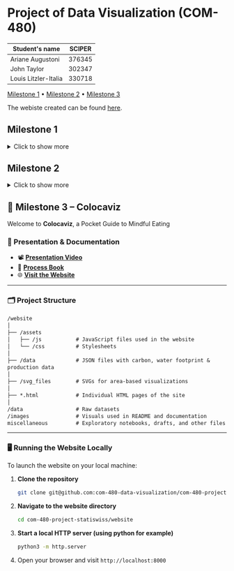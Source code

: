 # Project of Data Visualization (COM-480)

| Student's name | SCIPER |
| -------------- | ------ |
|Ariane Augustoni | 376345|
|John Taylor | 302347|
|Louis Litzler-Italia |330718 |

[Milestone 1](#milestone-1) • [Milestone 2](#milestone-2) • [Milestone 3](#milestone-3)

The webiste created can be found [here](https://githublouisepfl.github.io/site_colocaviz/).



## Milestone 1
<details>
<summary>Click to show more</summary>

### Dataset
This project uses two datasets on food impacts :

The first one was created by (Petterson et al. 2021) ["A multilevel carbon and water footprint dataset of food commodities"](https://www.nature.com/articles/s41597-021-00909-8). It's a dataset reviewing the literature on the carbon and water footprint of different food commodities. The output is an Excel file giving the mean carbon footprint of aliment in CO2eq/g, and the water footprint in liters of water/kg across the studies. The foods are categorized by typologies and subtypologies. Additional information about the studies and some basic statistics across studies are also available. 
In our project, this dataset is the excel "SuEatableLife_Food_Fooprint_database.xlsx" and is accessible in our data folder.

The second dataset comes from the [Food and Agriculture Organization of the United Nations](https://www.fao.org/faostat/en/#data/QCL). The dataset compiles crop and livestock statistics for 278 products worldwide since 1961. It contains information about the area harvested, yield, production, stocks, and the number of producing animals slaughtered. More details can be found in the [agricultural production statistic report](https://openknowledge.fao.org/items/ab36b259-d641-4ded-8832-32f579685be7). This dataset can be found in our folder data and includes all the CSV starting with Production_Crops_Livestock 


The two datasets are of high quality and don't require lots of pre-processing.

Another idea — though access to the necessary data is still uncertain — is to use PSILCA, a social life cycle assessment tool, to evaluate the social impact of common food products. This would allow us to incorporate social sustainability factors into our visualizations, complementing the environmental aspects. This tool includes indicators about child labour, forced labour, fair salary, working time, and many others. A similar approach was used in a paper by (Mancini et al. 2023) ["Social footprint of European food production and consumption"](https://www.sciencedirect.com/science/article/pii/S2352550922003013).

### Problematic

> What are we trying to show with our visualization?

The goal of this project is to highlight the environmental, social, and ethical impacts of different food products through engaging data visualizations. By combining carbon and water footprint data with production, yield, social impact, number of slaughtered animals and other relevant factors, we aim to present a clear and intuitive way to understand which foods have the highest and lowest impacts.

> Think of an overview for the project, your motivation, and the target audience.

This project will take the form of an interactive website designed to serve as a practical guide for responsible grocery shopping. It will feature:

- Data visualizations showcasing high- and low-impact foods, using intuitive design elements like food icon scaling.
- An interactive basket tool (with a limited number of food products), where users can build their grocery list and see real-time visualizations and feedback on the environmental and social impact of their choices.

The motivation is to raise awareness about the hidden impacts of food consumption, to challenge common misconceptions, and to provide a user-friendly tool for making more informed choices. The target audience includes urban consumers who shop primarily in supermarkets, though the insights are valuable for anyone looking to rethink their consumption habits. The ultimate aim is to empower individuals to make more sustainable choices while making the learning process engaging and accessible.

### Exploratory Data Analysis

> Pre-processing of the data set you chose
> - Show some basic statistics and get insights about the data

The preliminary analysis of the datasets has been done in the following [notebook](exploratory_analysis.ipynb)

**Carbon and Water Footprint Datasets**

The dataset provides comprehensive information about the **carbon footprint (CF)** and **water footprint (WF)** of a wide range of food items.

- The carbon footprint dataset contains **324 items**, grouped into **80 common food typologies**.  
- The water footprint dataset comprises **320 items**, categorized into **72 food typologies**.  

To better understand the magnitude of the footprints, we provided some basic statistics:

| WF Statistic | Liters of Water per kg/L of Food Item | cc of Water per g/cc of Food Typology |
|-------------|---------------------------------------|---------------------------------------|
| Mean        | 7,456.48                              | 4,097.34                               |
| Std Dev     | 41,948.79                             | 6,651.85                               |
| Min         | 41.00                                 | 51.00                                  |
| Mean      | 2,080.00                              | 2,133.00                               |
| Max         | 731,000.00                            | 51,779.00                              |

| CF Statistic | kg CO₂eq per kg/L of Food Item | g CO₂eq per g/cc of Food Typology |
|-------------|--------------------------------|----------------------------------|
| Mean        | 3.10                           | 2.86                             |
| Std Dev     | 5.76                           | 5.29                             |
| Min         | 0.109                          | 0.270                            |
| Mean   | 1.376                          | 1.437                            |
| Max         | 78.80                          | 78.80                            |

---

Each footprint measurement is based on data from multiple studies. Below is the distribution of the number of studies per food item from the carbon footprint dataset:

![Number of Studies per Food Item (Carbon Footprint)](images/StudiesPerItem.png)  

- The plot is displayed on a log-log scale and appears to follow an **inverse power law distribution**.  
- Roughly **30% of all items are covered by only one study** regarding their carbon footprint.  


**FAO Dataset**

The dataset covers yearly production data from 1961 to 2023, spanning 245 areas that include individual countries, smaller regions (like islands), and aggregated groups (such as continents or global totals).

In total, the dataset contains production information for 301 distinct food items.

The dataset captures various types of production data, distributed as follows:

| Production Type                      | Percentage of Entries |
|--------------------------------------|-----------------------|
| Production                           | 0.397930%              |
| Area harvested                       | 0.220079%              |
| Yield                                | 0.212237%              |
| Producing Animals/Slaughtered         | 0.071138%              |
| Stocks                               | 0.041242%              |
| Yield/Carcass Weight                  | 0.039695%              |
| Milk Animals                         | 0.010694%              |
| Laying                               | 0.006985%              |


To gain an overview on the data completeness over time, the following plot illustrates the yearly distribution of missing data

![Yearly NaN Distribution](./images/NansByYear.png)   

### Related work




> What others have already done with the data?

- The website [SU-EATABLE Life](https://www.sueatablelife.eu/en/the-earth-recommends/index.html) presents some visualisation and statistics on the first dataset.
- The Food and Agriculture Organization of the United Nations already made plenty of visualizations with their dataset that can be found [here.][https://ourworldindata.org/agricultural-production#article-licence]

> Why is our approach original?

Our project stands out because it goes beyond environmental impact to include social and ethical concerns, which are often overlooked in available resources. While many existing tools focus primarily on carbon footprints or water use, we aim for a more holistic perspective, integrating factors like labour conditions, animal treatment conditions, fair trade, and ethical considerations in food production. While some scientific articles takes into account the interactions of those complex factors (Mancini et al. 2023) it's hard to find nice visual representations showing the complexity of "food ethics".

Additionally, our approach is:

- Interactive and personalized: Instead of just presenting data, users can build a grocery basket and instantly visualize the impact of their choices.
- Visually intuitive: Using elements like scaled food icons based on impact makes complex data easy to grasp at a glance.
- Action-oriented: Rather than just raising awareness, we provide a practical tool that helps users rethink their grocery habits in a meaningful way.

While originality is valuable, in this case, the main goal is not to reinvent the wheel but to create something impactful and accessible using already existing data and studies.

> Sources of inspiration:

- A website on the carbon footprint of aliments: https://www.inc-conso.fr/content/quel-est-limpact-carbone-de-votre-alimentation
- water footprint calculator: https://watercalculator.org/wfc2

> Sources

[https://ourworldindata.org/agricultural-production#article-licence]: https://ourworldindata.org/agricultural-production#article-licence
1. Petersson, Tashina; Secondi, Luca; Magnani, Andrea; Antonelli, Marta; Dembska, Katarzyna; Valentini, Riccardo; et al. (2021). SU-EATABLE LIFE: a comprehensive database of carbon and water footprints of food commodities. figshare. Dataset. https://doi.org/10.6084/m9.figshare.13271111.v2
2. FAO. 2024. Agricultural production statistics 2010–2023. FAOSTAT Analytical Briefs, No. 96. Rome.
</details>

## Milestone 2
<details>
<summary>Click to show more</summary>
**10% of the final grade**
Milestone 2 is the pdf named milestone 2.
</details>

## 🚀 Milestone 3 – **Colocaviz**

Welcome to **Colocaviz**, a Pocket Guide to Mindful Eating

### 🎥 Presentation & Documentation

* 📽️ [**Presentation Video**](#)
* 📘 [**Process Book**](#)
* 🌐 [**Visit the Website**](#https://githublouisepfl.github.io/site_colocaviz/)

---

### 🗂️ Project Structure

```
/website
│
├── /assets
│   ├── /js           # JavaScript files used in the website
│   └── /css          # Stylesheets
│
├── /data             # JSON files with carbon, water footprint & production data
│
├── /svg_files        # SVGs for area-based visualizations
│
├── *.html            # Individual HTML pages of the site
│
/data                 # Raw datasets
/images               # Visuals used in README and documentation
miscellaneous         # Exploratory notebooks, drafts, and other files
```

---

### 🖥️ Running the Website Locally

To launch the website on your local machine:

1. **Clone the repository**

   ```bash
   git clone git@github.com:com-480-data-visualization/com-480-project-statiswiss.git
   ```

2. **Navigate to the website directory**

   ```bash
   cd com-480-project-statiswiss/website
   ```

3. **Start a local HTTP server (using python for example)**

   ```bash
   python3 -m http.server
   ```

4. Open your browser and visit `http://localhost:8000`
